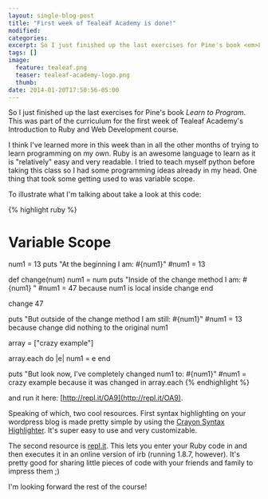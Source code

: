 ```yaml
---
layout: single-blog-post
title: "First week of Tealeaf Academy is done!"
modified:
categories:
excerpt: So I just finished up the last exercises for Pine's book <em>Learn to Program</em>. This was part of the curriculum for the first week of Tealeaf Academy's Introduction to Ruby and Web Development course.
tags: []
image:
  feature: tealeaf.png
  teaser: tealeaf-academy-logo.png
  thumb:
date: 2014-01-20T17:50:56-05:00
---
```


So I just finished up the last exercises for Pine's book _Learn to Program_. This was part of the curriculum for the first week of Tealeaf Academy's Introduction to Ruby and Web Development course.

I think I've learned more in this week than in all the other months of trying to learn programming on my own. Ruby is an awesome language to learn as it is "relatively" easy and very readable. I tried to teach myself python before taking this class so I had some programming ideas already in my head. One thing that took some getting used to was variable scope.

To illustrate what I'm talking about take a look at this code:


{% highlight ruby %}
# Variable Scope
num1 = 13
puts "At the beginning I am:  #{num1}" #num1 = 13

def change(num)
  num1 = num
  puts "Inside of the change method I am: #{num1} " #num1 = 47 because num1 is local inside change
end

change 47

puts "But outside of the change method I am still: #{num1}" #num1 = 13 because change did nothing to the original num1

array  = ["crazy example"]

array.each do |e|
  num1 = e
end

puts "But look now, I've completely changed num1 to: #{num1}" #num1 = crazy example because it was changed in array.each
{% endhighlight %}

and run it here: [http://repl.it/OA9](http://repl.it/OA9).

Speaking of which, two cool resources. First syntax highlighting on your wordpress blog is made pretty simple by using the [Crayon Syntax Highlighter](http://wordpress.org/plugins/crayon-syntax-highlighter/). It's super easy to use and very customizable.

The second resource is [repl.it](http://repl.it/languages/Ruby). This lets you enter your Ruby code in and then executes it in an online version of irb (running 1.8.7, however). It's pretty good for sharing little pieces of code with your friends and family to impress them ;)

I'm looking forward the rest of the course!
